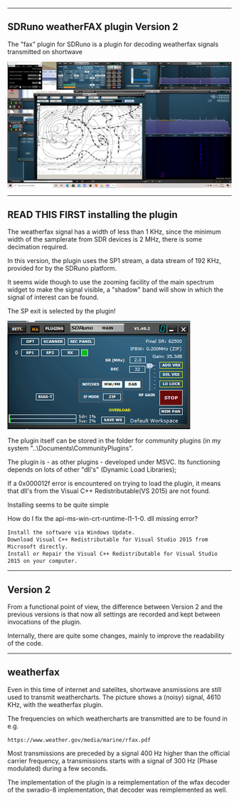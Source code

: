 
--------------------------------------------------------------------------
SDRuno weatherFAX plugin Version 2
-------------------------------------------------------------------------

The "fax" plugin for SDRuno is a plugin for decoding weatherfax signals
transmitted on shortwave

![overview](/wfax-example.png?raw=true)

-----------------------------------------------------------------------------
  READ THIS FIRST installing the plugin
-----------------------------------------------------------------------------

The weatherfax signal has a width of less than 1 KHz, since the minimum width
of the samplerate from SDR devices is 2 MHz, there is some decimation
required.

In this version, the plugin uses the SP1 stream, a data stream of 192 KHz,
provided for by the SDRuno platform.

It seems wide though to use the zooming facility of the main spectrum widget
to make the signal visible, a "shadow" band will show in which the signal
of interest can be found.

The SP exit is selected by the plugin!

![overview](/drm-main-widget.png?raw=true)

The plugin itself can be stored in the folder for community plugins
(in my system "..\Documents\CommunityPlugins".

The plugin is - as other plugins - developed under MSVC. Its functioning
depends on lots of other "dll's" (Dynamic Load Libraries);

If a 0x000012f error is encountered on trying to load the plugin,
it means that dll's from the Visual C++ Redistributable(VS 2015) are
not found.

Installing seems to be quite simple

How do I fix the api-ms-win-crt-runtime-l1-1-0. dll missing error?

    Install the software via Windows Update.
    Download Visual C++ Redistributable for Visual Studio 2015 from Microsoft directly.
    Install or Repair the Visual C++ Redistributable for Visual Studio 2015 on your computer.

----------------------------------------------------------------------
Version 2
----------------------------------------------------------------------

From a functional point of view, the difference between Version 2 and 
the previous versions is that now all settings are recorded and kept
between invocations of the plugin.

Internally, there are quite some changes, mainly to improve the 
readability of the code.

-----------------------------------------------------------------------
weatherfax
-----------------------------------------------------------------------

Even in this time of internet and satelites, shortwave ansmissions
are still used to transmit weathercharts.
The picture shows a (noisy) signal, 4610 KHz,
with the weatherfax plugin.

The frequencies on which weathercharts are transmitted are to be found in
e.g.

	https://www.weather.gov/media/marine/rfax.pdf

Most transmissions are preceded by a signal 400 Hz higher than the official
carrier frequency, a transmissions starts with a signal of 300 Hz (Phase
modulated) during a few seconds.

The implementation of the plugin is a reimplementation of the wfax
decoder of the swradio-8 implementation, that decoder was
reimplemented as well.

